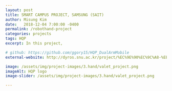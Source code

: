 ```yaml
---
layout: post
title: SMART CAMPUS PROJECT, SAMSUNG (SAIT)
author: Misung Kim
date:   2018-12-04 7:00:00 -0400
permalink: /robothand-project
categories: projects
tags: HQP
excerpt: In this project,  

# github: https://github.com/ggory15/HQP_DualArmMobile
external-website: http://dyros.snu.ac.kr/project/%EC%9E%90%EC%9C%A8-%EB%B0%9C%EB%A0%9B-%ED%8C%8C%ED%82%B9/

image: /assets/img/project-images/3.hand/valet_project.png
imageAlt: HQP logo
image-slider: /assets/img/project-images/3.hand/valet_project.png

---
```


<!-- ### Overview
A robot hand can provide a great deal of manipulation capability to its user in a
tele-manipulation system. The method of controlling the robot hand with human
hand motion is one of the most important parts of such a system, as a human
hand can perform many types of operations given its number of joints, whereas
a robot hand is limited in terms of motion compared to that of human hand
motion. Thus, the functionality and controllability of dexterous robot hands
have been investigated in an effort to overcome the difficulty stemming from the
kinematic dissimilarity between robot and human hands.

To handle this problem, we developed the algorithm for tele-operation with tensor algebra. First, we proposed the algorithm for extracting postural synergies which can account for not only grasping motions but also individual characteristics. Second, we studied the algorithm for predicting the grasping force of the human using sEMG. 

### Experimental Equipments
We used the full-actuacted robot hand, [**Allegro Hand**](http://wiki.wonikrobotics.com/AllegroHandWiki/index.php/Allegro_Hand).
The specification of this robot is as follow.

<div class="row projects-display">
	<div class="six columns">
		<div class="images">
			<img alt="Awesome Check In" height="100" src="{{ site.url }}/assets/img/project-images/3.hand/allegro.png">
		</div>
	</div>
	<div class="six columns">
		<h5> Allegro Hand</h5>
		<li> 16-DoFs torque controlled robot </li>
		<li> Each finger has 4actuactors</li>
		<li> CAN protocole in Ubuntu 14.04/16.04, Windows </li>
	</div>
</div>
<div class="row projects-display">
	<div class="six columns">
		<h5> Motion Capture Studio</h5>
		<li> 24 Stereo Cameras with Vicon </li>
		<li> <a href="https://www.delsys.com/products/wireless-emg/"> sEMG Device </a> </li>
		<li> TCP/IP system </li>
	</div>
	<div class="six columns">
		<div class="images">
			<img alt="Awesome Check In" height="100" src="{{ site.url }}/assets/img/project-images/3.hand/motion1.png">
		</div>
	</div>
</div>

### Algorithms
+ Synergies Level Controller 
	- We proposed the controller for imitation human motions using synergies.
	- The proposed method uses a tensor to represent a multi-factor model relevant to different individuals and motions in multiple dimensions.
    - The effectiveness of the proposed new mapping algorithm is verified through experiments, which demonstrate better representation of hand motions with synergies and greater performance on grasping tasks than those of conventional synergy-based algorithms.
	- See also [**ISER2014**]({{ site.url}}/ISER2014)

+ Grasping Force Prediction
	- We proposed the grasping force prediction algorithm with tensor algebra.
	- Our algorithm can estimate the grasping force with various arm postures. To the best of our knowledge, this is first algorithm to handle the grasping force prediction with various arm postures.
	- See also [**JBEN2018**]({{ site.url}}//EMG-Force)

### Why we used Tensor?
+ Efficient data reduction algorithm
	- Singular Vector Decomposition (SVD) which is a matrix factorization is good data reduction algorithm.
	- Similarly, in the tensor space, the Tucker decomposition can decompose a nth order tensor. Therefore, it is easy to reconstruct the space with feature vectors.
	- Below figure is overview of our prediction algorithm using Tucker decomposition.
		<div class="images">
			<img alt="JUCE" src="{{ site.url }}/assets/img/project-images/3.hand/emg_overview.png">
		</div> -->

<!-- ### Experimental Results
<div class="row projects-display">
    <div class="six columns images">
        <div class="video-container">
            <iframe width="560" height="315" src="https://www.youtube.com/embed/QzGgV9KHaZI" frameborder="0" allowfullscreen></iframe>
        </div>
    </div>
    <div class="six columns">
        <h5> Motion and Force Mapping </h5>
        <li> As you can see, we validated the proposed algorithm with various experiments. </li>
		<li> We used the motion capture studio to track human hand motions. </li>
		<li> Also, we used the wireless sEMG system, as metioned above. </li>		
	</div>
</div>

<div class="row projects-display">
	<div class="six columns">
		<h5> Grasping Force Prediction Test </h5>
		<li> Our algorithm can predict grasping forces. </li>
		<li> As you can see, the result is more accurate than <a href=""> the reference algorithm. </a> </li>
	</div>
	<div class="six columns images">
		<div class="flexslider">
			<ul class="slides">
	  			<li>
					<div class="images">
						<img alt="JUCE" src="{{ site.url }}/assets/img/project-images/3.hand/proposed_result.png">
					</div>
				</li>
				<li>  
					<div class="images">
						<img alt="JUCE" src="{{ site.url }}/assets/img/project-images/3.hand/modi_result.png">
					</div>
				</li>  
				<li>  
					<div class="images">
						<img alt="JUCE" src="{{ site.url }}/assets/img/project-images/3.hand/result22.png">
					</div>
				</li>  
			</ul>
		</div>
	</div>
</div> -->